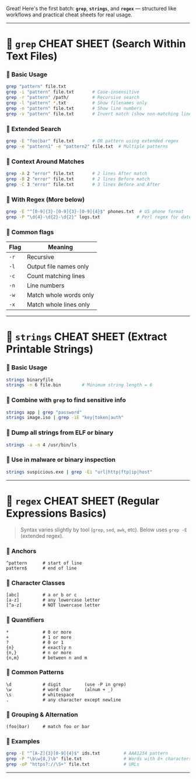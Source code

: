 Great! Here's the first batch: **`grep`**, **`strings`**, and **`regex`** — structured like workflows and practical cheat sheets for real usage.

---

# 🔎 `grep` CHEAT SHEET (Search Within Text Files)

### 📌 Basic Usage

```bash
grep "pattern" file.txt
grep -i "pattern" file.txt       # Case-insensitive
grep -r "pattern" /path/         # Recursive search
grep -l "pattern" *.txt          # Show filenames only
grep -n "pattern" file.txt       # Show line numbers
grep -v "pattern" file.txt       # Invert match (show non-matching lines)
```

### 📌 Extended Search

```bash
grep -E "foo|bar" file.txt       # OR pattern using extended regex
grep -e "pattern1" -e "pattern2" file.txt  # Multiple patterns
```

### 📌 Context Around Matches

```bash
grep -A 2 "error" file.txt       # 2 lines After match
grep -B 2 "error" file.txt       # 2 lines Before match
grep -C 3 "error" file.txt       # 3 lines Before and After
```

### 📌 With Regex (More below)

```bash
grep -E "^[0-9]{3}-[0-9]{3}-[0-9]{4}$" phones.txt  # US phone format
grep -P "\d{4}-\d{2}-\d{2}" logs.txt              # Perl regex for dates
```

### 📌 Common flags

| Flag | Meaning                |
| ---- | ---------------------- |
| `-r` | Recursive              |
| `-l` | Output file names only |
| `-c` | Count matching lines   |
| `-n` | Line numbers           |
| `-w` | Match whole words only |
| `-x` | Match whole lines only |

---

# 🧵 `strings` CHEAT SHEET (Extract Printable Strings)

### 📌 Basic Usage

```bash
strings binaryfile
strings -n 6 file.bin        # Minimum string length = 6
```

### 📌 Combine with `grep` to find sensitive info

```bash
strings app | grep "password"
strings image.iso | grep -iE "key|token|auth"
```

### 📌 Dump all strings from ELF or binary

```bash
strings -a -n 4 /usr/bin/ls
```

### 📌 Use in malware or binary inspection

```bash
strings suspicious.exe | grep -Ei "url|http|ftp|ip|host"
```

---

# 📐 `regex` CHEAT SHEET (Regular Expressions Basics)

> Syntax varies slightly by tool (`grep`, `sed`, `awk`, etc). Below uses `grep -E` (extended regex).

### 📌 Anchors

```text
^pattern      # start of line
pattern$      # end of line
```

### 📌 Character Classes

```text
[abc]         # a or b or c
[a-z]         # any lowercase letter
[^a-z]        # NOT lowercase letter
```

### 📌 Quantifiers

```text
*             # 0 or more
+             # 1 or more
?             # 0 or 1
{n}           # exactly n
{n,}          # n or more
{n,m}         # between n and m
```

### 📌 Common Patterns

```text
\d            # digit         (use -P in grep)
\w            # word char     (alnum + _)
\s            # whitespace
.             # any character except newline
```

### 📌 Grouping & Alternation

```text
(foo|bar)     # match foo or bar
```

### 📌 Examples

```bash
grep -E "^[A-Z]{3}[0-9]{4}$" ids.txt         # AAA1234 pattern
grep -P "\b\w{8,}\b" file.txt                # Words with 8+ characters
grep -oP "https?://\S+" file.txt             # URLs
```

---


